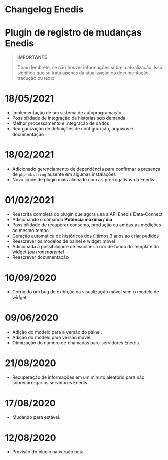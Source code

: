 # Changelog Enedis

# Plugin de registro de mudanças Enedis

>**IMPORTANTE**
>
>Como lembrete, se não houver informações sobre a atualização, isso significa que se trata apenas da atualização da documentação, tradução ou texto.

# 18/05/2021

- Implementação de um sistema de autoprogramação
- Possibilidade de integração de histórias sob demanda
- Melhor processamento e integração de dados
- Reorganização de definições de configuração, arquivos e documentação

# 18/02/2021

- Adicionado gerenciamento de dependência para confirmar a presença de `php-mbstring` ausente em algumas instalações
- Novo ícone de plugin mais alinhado com as prerrogativas da Enedis

# 01/02/2021

- Reescrita completa do plugin que agora usa a API Enedis Data-Connect
- Adicionando o comando **Potência máxima / dia**
- Possibilidade de recuperar consumo, produção ou ambas as medições ao mesmo tempo
- Geração automática de históricos dos últimos 3 anos ao criar pedidos
- Reescrever os modelos de painel e widget móvel
- Adicionada a possibilidade de escolher a cor de fundo do template do widget *(ou transparente)*
- Reescrever documentação

# 10/09/2020
- Corrigido um bug de exibição na visualização móvel sem o modelo de widget.

# 09/06/2020
- Adição do modelo para a versão do painel.
- Adição do modelo para versão móvel.
- Otimização do número de chamadas para servidores Enedis.

# 21/08/2020
- Recuperação de informações em um minuto aleatório para não sobrecarregar os servidores Enedis.

# 17/08/2020
- Mudando para estável.

# 12/08/2020
- Provisão do plugin na versão beta.
